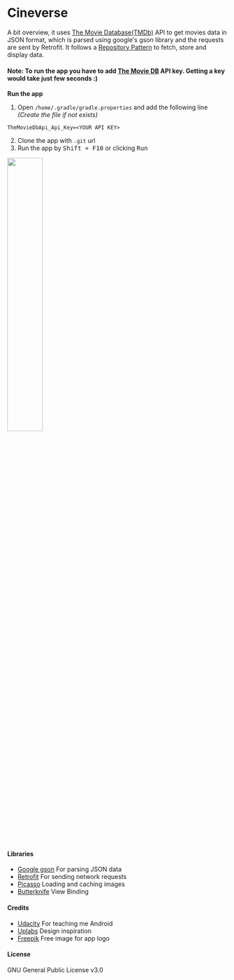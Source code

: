 # Cineverse

A bit overview, it uses [The Movie Database(TMDb)](https://www.themoviedb.org/) API to get movies data in JSON format, which is parsed using google's gson library and the requests are sent by Retrofit. It follows a [Repository Pattern](https://developer.android.com/jetpack/docs/guide) to fetch, store and display data.

#### Note: To run the app you have to add [The Movie DB](https://developers.themoviedb.org/3/getting-started/introduction) API key. Getting a key would take just few seconds :)
**Run the app**
1. Open `/home/.gradle/gradle.properties` and add the following line *(Create the file if not exists)*
```
TheMovieDbApi_Api_Key=<YOUR API KEY>
``` 
2. Clone the app with `.git` url
3. Run the app by <kbd>Shift + F10</kbd> or clicking <kbd>Run</kbd>

<img src="gif/cineverse.gif" width="40%">

#### Libraries
- [Google gson](https://github.com/google/gson) For parsing JSON data
- [Retrofit](http://square.github.io/retrofit/) For sending network requests
- [Picasso](http://square.github.io/picasso/) Loading and caching images
- [Butterknife](http://jakewharton.github.io/butterknife/) View Binding

#### Credits
- [Udacity](https://udacity.com/) For teaching me Android
- [Uplabs](https://www.uplabs.com/) Design inspiration
- [Freepik](https://www.freepik.com/) Free image for app logo

#### License
GNU General Public License v3.0
